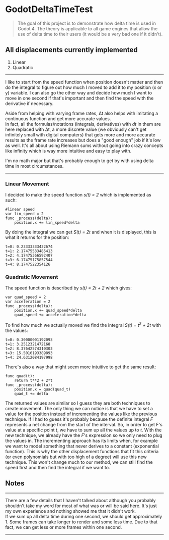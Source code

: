 # GodotDeltaTimeTest
> The goal of this project is to demonstrate how delta time is used in Godot 4. The theory is applicable to all game engines that allow the use of delta time to their users (it would be a very bad one if it didn't).

## All displacements currently implemented
1. Linear
2. Quadratic
---
I like to start from the speed function when position doesn't matter and then do the integral to figure out how much I moved to add it to my position (x or y) variable.
I can also go the other way and decide how much I want to move in one second if that's important and then find the speed with the derivative if necessary.
  
Aside from helping with varying frame rates, Δt also helps with imitating a continuous function and get more accurate values.  
In fact, all the formulas/notations (integrals, derivatives) with _dt_ in them are here replaced with Δt, a more discrete value (we obviously can't get infinitely small with digital computers) that gets more and more accurate results as the frame rate increases but does a "good enough" job if it's low as well. It's all about using Riemann sums without going into crazy concepts like infinity which is way more intuitive and easy to play with.
  
I'm no math major but that's probably enough to get by with using delta time in most circumstances.

---
### Linear Movement
I decided to make the speed function _s(t) = 2_ which is implemented as such:  
```gdscript
#linear speed
var lin_speed = 2
func _process(delta):
	position.x += lin_speed*delta
```
By doing the integral we can get _S(t) = 2t_ and when it is displayed, this is what it returns for the position:
```
t=0: 0.23333333432674
t=1: 2.17475533485413
t=2: 4.17475366592407
t=3: 6.17475175857544
t=4: 8.1747522354126
```

### Quadratic Movement
The speed function is described by _s(t) = 2t + 2_ which gives:
```gdscript
var quad_speed = 2
var acceleration = 2
func _process(delta):
	position.x += quad_speed*delta
	quad_speed += acceleration*delta
```
To find how much we actually moved we find the integral _S(t) = t<sup>2</sup> + 2t_ with the values:
```
t=0: 0.30000001192093
t=1: 3.2512321472168
t=2: 8.37642574310303
t=3: 15.5016193389893
t=4: 24.6312084197998
```
There's also a way that might seem more intuitive to get the same result:
```gdscript
func quad(t):
	return t**2 + 2*t
func _process(delta):
	position.x = quad(quad_t)
	quad_t += delta
```
The returned values are similar so I guess they are both techniques to create movement. The only thing we can notice is that we have to set a value for the position instead of incrementing the values like the previous technique. If I had to guess it's probably because the definite integral _F_ represents a net change from the start of the interval. So, in order to get F's value at a specific point _t_, we have to sum up all the values up to _t_. With the new technique, we already have the _F_'s expression so we only need to plug the values in. The incrementing approach has its limits when, for example we want to model something that never derives to a constant (exponential function). This is why the other displacement functions that fit this criteria (or even polynomials but with too high of a degree) will use this new technique. This won't change much to our method, we can still find the speed first and then find the integral if we want to.

## Notes
--- 
There are a few details that I haven't talked about although you probably shouldn't take my word for most of what was or will be said here. It's just my own experience and nothing showed me that it didn't work.  
If we sum up all delta time during one second, we should get approximately 1. Some frames can take longer to render and some less time. Due to that fact, we can get less or more frames within one second.

---
